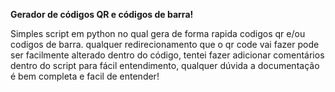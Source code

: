 **Gerador de códigos QR e códigos de barra!**

Simples script em python no qual gera de forma rapida codigos qr e/ou codigos de barra.
qualquer redirecionamento que o qr code vai fazer pode ser facilmente alterado dentro do código, tentei fazer adicionar comentários dentro do script para fácil entendimento, qualquer dúvida a documentação é bem completa e facil de entender!
